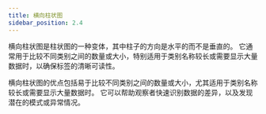 ```yaml
---
title: 横向柱状图
sidebar_position: 2.4
---
```


横向柱状图是柱状图的一种变体，其中柱子的方向是水平的而不是垂直的。
它通常用于比较不同类别之间的数量或大小，特别适用于类别名称较长或需要显示大量数据时，以确保标签的清晰可读性。

横向柱状图的优点包括易于比较不同类别之间的数量或大小，尤其适用于类别名称较长或需要显示大量数据时。
它可以帮助观察者快速识别数据的差异，以及发现潜在的模式或异常情况。

